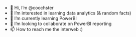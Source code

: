 - 👋 Hi, I’m @coochster
- 👀 I’m interested in learning data analytics (& random facts)
- 🌱 I’m currently learning PowerBI
- 💞️ I’m looking to collaborate on PowerBI reporting
- 📫 How to reach me the interweb :)

<!---
coochster/coochster is a ✨ special ✨ repository because its `README.md` (this file) appears on your GitHub profile.
You can click the Preview link to take a look at your changes.
--->
